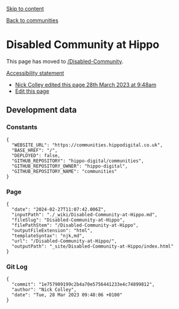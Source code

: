 [Skip to content](#content)

[](/)

[Back to communities](/)

# Disabled Community at Hippo

This page has moved to [/Disabled-Community](/Disabled-Community/).

[Accessibility statement](/Accessibility/)

* [Nick Colley edited this page 28th March 2023 at 9:48am](https://github.com/hippo-digital/communities/wiki/Disabled-Community-at-Hippo/_compare/1e757909199c2b4a70e5756441233e4c74899812?diff=unified)
* [Edit this page](https://github.com/hippo-digital/communities/wiki/Disabled-Community-at-Hippo/_edit)

## Development data

### Constants

```
{
  "WEBSITE_URL": "https://communities.hippodigital.co.uk",
  "BASE_HREF": "/",
  "DEPLOYED": false,
  "GITHUB_REPOSITORY": "hippo-digital/communities",
  "GITHUB_REPOSITORY_OWNER": "hippo-digital",
  "GITHUB_REPOSITORY_NAME": "communities"
}
```

### Page

```
{
  "date": "2024-02-27T11:07:42.006Z",
  "inputPath": "./_wiki/Disabled-Community-at-Hippo.md",
  "fileSlug": "Disabled-Community-at-Hippo",
  "filePathStem": "/Disabled-Community-at-Hippo",
  "outputFileExtension": "html",
  "templateSyntax": "njk,md",
  "url": "/Disabled-Community-at-Hippo/",
  "outputPath": "_site/Disabled-Community-at-Hippo/index.html"
}
```

### Git Log

```
{
  "commit": "1e757909199c2b4a70e5756441233e4c74899812",
  "author": "Nick Colley",
  "date": "Tue, 28 Mar 2023 09:48:06 +0100"
}
```
